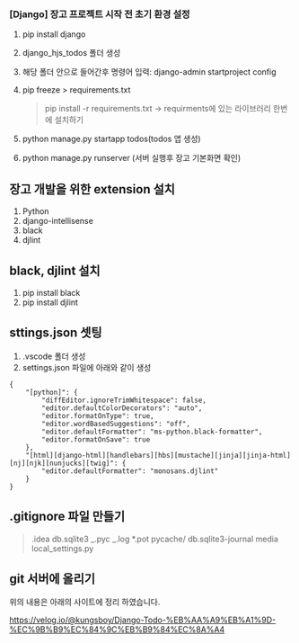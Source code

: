 ### [Django] 장고 프로젝트 시작 전 초기 환경 설정

1. pip install django
2. django_hjs_todos 폴더 생성
3. 해당 폴더 안으로 들어간후 명령어 입력: django-admin startproject config
4. pip freeze > requirements.txt

    > pip install -r requirements.txt -> requirments에 있는 라이브러리 한번에 설치하기

5. python manage.py startapp todos(todos 앱 생성)
6. python manage.py runserver (서버 실행후 장고 기본화면 확인)

## 장고 개발을 위한 extension 설치

1. Python
2. django-intellisense
3. black
4. djlint

## black, djlint 설치

1. pip install black
2. pip install djlint

## sttings.json 셋팅

1. .vscode 폴더 생성
2. settings.json 파일에 아래와 같이 생성

```
{
    "[python]": {
        "diffEditor.ignoreTrimWhitespace": false,
        "editor.defaultColorDecorators": "auto",
        "editor.formatOnType": true,
        "editor.wordBasedSuggestions": "off",
        "editor.defaultFormatter": "ms-python.black-formatter",
        "editor.formatOnSave": true
    },
    "[html][django-html][handlebars][hbs][mustache][jinja][jinja-html][nj][njk][nunjucks][twig]": {
        "editor.defaultFormatter": "monosans.djlint"
    }
}
```

## .gitignore 파일 만들기

> .idea
> db.sqlite3
> _.pyc
> _.log
> \*.pot
> pycache/
> db.sqlite3-journal media
> local_settings.py

## git 서버에 올리기

위의 내용은 아래의 사이트에 정리 하였습니다.

https://velog.io/@kungsboy/Django-Todo-%EB%AA%A9%EB%A1%9D-%EC%9B%B9%EC%84%9C%EB%B9%84%EC%8A%A4
